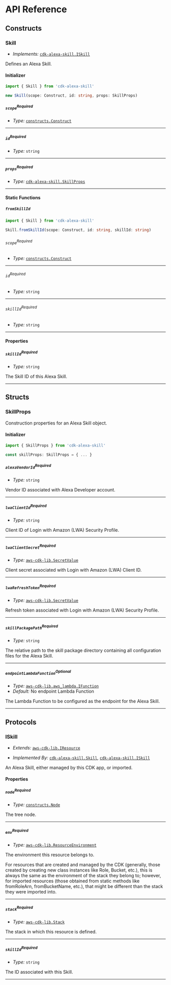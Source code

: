 # API Reference <a name="API Reference"></a>

## Constructs <a name="Constructs"></a>

### Skill <a name="cdk-alexa-skill.Skill"></a>

- *Implements:* [`cdk-alexa-skill.ISkill`](#cdk-alexa-skill.ISkill)

Defines an Alexa Skill.

#### Initializer <a name="cdk-alexa-skill.Skill.Initializer"></a>

```typescript
import { Skill } from 'cdk-alexa-skill'

new Skill(scope: Construct, id: string, props: SkillProps)
```

##### `scope`<sup>Required</sup> <a name="cdk-alexa-skill.Skill.scope"></a>

- *Type:* [`constructs.Construct`](#constructs.Construct)

---

##### `id`<sup>Required</sup> <a name="cdk-alexa-skill.Skill.id"></a>

- *Type:* `string`

---

##### `props`<sup>Required</sup> <a name="cdk-alexa-skill.Skill.props"></a>

- *Type:* [`cdk-alexa-skill.SkillProps`](#cdk-alexa-skill.SkillProps)

---


#### Static Functions <a name="Static Functions"></a>

##### `fromSkillId` <a name="cdk-alexa-skill.Skill.fromSkillId"></a>

```typescript
import { Skill } from 'cdk-alexa-skill'

Skill.fromSkillId(scope: Construct, id: string, skillId: string)
```

###### `scope`<sup>Required</sup> <a name="cdk-alexa-skill.Skill.scope"></a>

- *Type:* [`constructs.Construct`](#constructs.Construct)

---

###### `id`<sup>Required</sup> <a name="cdk-alexa-skill.Skill.id"></a>

- *Type:* `string`

---

###### `skillId`<sup>Required</sup> <a name="cdk-alexa-skill.Skill.skillId"></a>

- *Type:* `string`

---

#### Properties <a name="Properties"></a>

##### `skillId`<sup>Required</sup> <a name="cdk-alexa-skill.Skill.skillId"></a>

- *Type:* `string`

The Skill ID of this Alexa Skill.

---


## Structs <a name="Structs"></a>

### SkillProps <a name="cdk-alexa-skill.SkillProps"></a>

Construction properties for an Alexa Skill object.

#### Initializer <a name="[object Object].Initializer"></a>

```typescript
import { SkillProps } from 'cdk-alexa-skill'

const skillProps: SkillProps = { ... }
```

##### `alexaVendorId`<sup>Required</sup> <a name="cdk-alexa-skill.SkillProps.alexaVendorId"></a>

- *Type:* `string`

Vendor ID associated with Alexa Developer account.

---

##### `lwaClientId`<sup>Required</sup> <a name="cdk-alexa-skill.SkillProps.lwaClientId"></a>

- *Type:* `string`

Client ID of Login with Amazon (LWA) Security Profile.

---

##### `lwaClientSecret`<sup>Required</sup> <a name="cdk-alexa-skill.SkillProps.lwaClientSecret"></a>

- *Type:* [`aws-cdk-lib.SecretValue`](#aws-cdk-lib.SecretValue)

Client secret associated with Login with Amazon (LWA) Client ID.

---

##### `lwaRefreshToken`<sup>Required</sup> <a name="cdk-alexa-skill.SkillProps.lwaRefreshToken"></a>

- *Type:* [`aws-cdk-lib.SecretValue`](#aws-cdk-lib.SecretValue)

Refresh token associated with Login with Amazon (LWA) Security Profile.

---

##### `skillPackagePath`<sup>Required</sup> <a name="cdk-alexa-skill.SkillProps.skillPackagePath"></a>

- *Type:* `string`

The relative path to the skill package directory containing all configuration files for the Alexa Skill.

---

##### `endpointLambdaFunction`<sup>Optional</sup> <a name="cdk-alexa-skill.SkillProps.endpointLambdaFunction"></a>

- *Type:* [`aws-cdk-lib.aws_lambda.IFunction`](#aws-cdk-lib.aws_lambda.IFunction)
- *Default:* No endpoint Lambda Function

The Lambda Function to be configured as the endpoint for the Alexa Skill.

---


## Protocols <a name="Protocols"></a>

### ISkill <a name="cdk-alexa-skill.ISkill"></a>

- *Extends:* [`aws-cdk-lib.IResource`](#aws-cdk-lib.IResource)

- *Implemented By:* [`cdk-alexa-skill.Skill`](#cdk-alexa-skill.Skill), [`cdk-alexa-skill.ISkill`](#cdk-alexa-skill.ISkill)

An Alexa Skill, either managed by this CDK app, or imported.


#### Properties <a name="Properties"></a>

##### `node`<sup>Required</sup> <a name="cdk-alexa-skill.ISkill.node"></a>

- *Type:* [`constructs.Node`](#constructs.Node)

The tree node.

---

##### `env`<sup>Required</sup> <a name="cdk-alexa-skill.ISkill.env"></a>

- *Type:* [`aws-cdk-lib.ResourceEnvironment`](#aws-cdk-lib.ResourceEnvironment)

The environment this resource belongs to.

For resources that are created and managed by the CDK
(generally, those created by creating new class instances like Role, Bucket, etc.),
this is always the same as the environment of the stack they belong to;
however, for imported resources
(those obtained from static methods like fromRoleArn, fromBucketName, etc.),
that might be different than the stack they were imported into.

---

##### `stack`<sup>Required</sup> <a name="cdk-alexa-skill.ISkill.stack"></a>

- *Type:* [`aws-cdk-lib.Stack`](#aws-cdk-lib.Stack)

The stack in which this resource is defined.

---

##### `skillId`<sup>Required</sup> <a name="cdk-alexa-skill.ISkill.skillId"></a>

- *Type:* `string`

The ID associated with this Skill.

---

